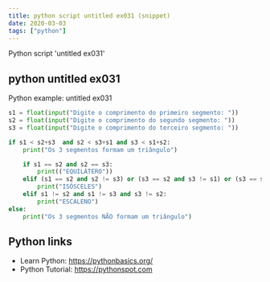 ```yaml
---
title: python script untitled ex031 (snippet)
date: 2020-03-03
tags: ["python"]
---
```

Python script 'untitled ex031'


## python untitled ex031

Python example: untitled ex031

```python
s1 = float(input("Digite o comprimento do primeiro segmento: "))
s2 = float(input("Digite o comprimento do segundo segmento: "))
s3 = float(input("Digite o comprimento do terceiro segmento: "))

if s1 < s2+s3  and s2 < s3+s1 and s3 < s1+s2:
    print("Os 3 segmentos formam um triângulo")

    if s1 == s2 and s2 == s3:
        print(("EQUILÁTERO"))
    elif (s1 == s2 and s2 != s3) or (s3 == s2 and s3 != s1) or (s3 == s1 and s2 != s3):
        print("ISÓSCELES")
    elif s1 != s2 and s1 != s3 and s3 != s2:
        print("ESCALENO")
else:
    print("Os 3 segmentos NÃO formam um triângulo")

```

## Python links

- Learn Python: https://pythonbasics.org/
- Python Tutorial: https://pythonspot.com
